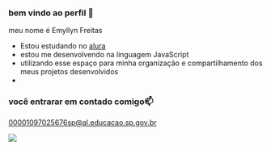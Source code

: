 ### bem vindo ao perfil 🖤

meu nome é Emyllyn Freitas

- Estou estudando no [alura](https://www.alura.com.br)
- estou me desenvolvendo na linguagem JavaScript
- utilizando esse espaço para minha organização e compartilhamento dos meus projetos desenvolvidos
- 
### você entrarar em contado comigo📫

00001097025676sp@al.educacao.sp.gov.br

![](https://media1.tenor.com/m/zgYEGB6L5ooAAAAd/hi-hello.gif)
